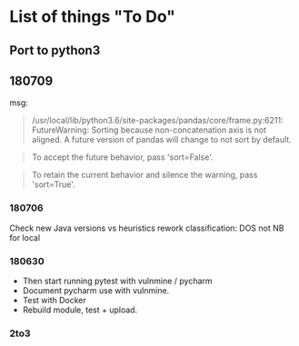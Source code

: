 # List of things "To Do"


## Port to python3

## 180709
msg:
> /usr/local/lib/python3.6/site-packages/pandas/core/frame.py:6211: FutureWarning: Sorting because non-concatenation axis is not aligned. A future version
of pandas will change to not sort by default.

> To accept the future behavior, pass 'sort=False'.

> To retain the current behavior and silence the warning, pass 'sort=True'.



### 180706
Check new Java versions vs heuristics
rework classification: DOS not NB for local

### 180630

* Then start running pytest with vulnmine / pycharm
* Document pycharm use with vulnmine.
* Test with Docker
* Rebuild module, test + upload.

### 2to3

